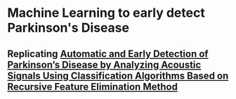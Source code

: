 # Machine Learning to early detect Parkinson's Disease
## Replicating [Automatic and Early Detection of Parkinson’s Disease by Analyzing Acoustic Signals Using Classification Algorithms Based on Recursive Feature Elimination Method](https://www.mdpi.com/2075-4418/13/11/1924#B44-diagnostics-13-01924)

